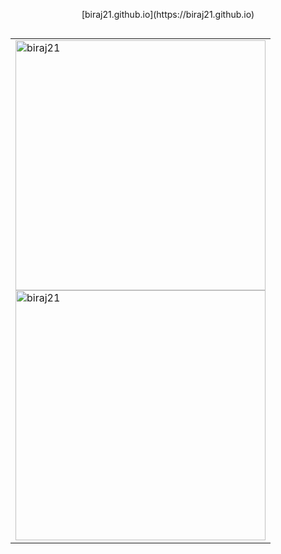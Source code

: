 <p align="center">
[biraj21.github.io](https://biraj21.github.io)
</p>

<table align="right">
    <tr><td>
        <img width="400px"
            src="https://github-readme-stats.vercel.app/api/top-langs?username=biraj21&show_icons=true&locale=en&layout=compact&hide_border=true&theme=dark&icon_color=5194f0&bg_color=0d1117"
            alt="biraj21" />
        <br />
        <img width="400px"
            src="https://github-readme-stats.vercel.app/api?username=biraj21&show_icons=true&locale=en&layout=compact&hide_border=true&theme=dark&icon_color=5194f0&bg_color=0d1117"
            alt="biraj21" />
    </td></tr>
</table>